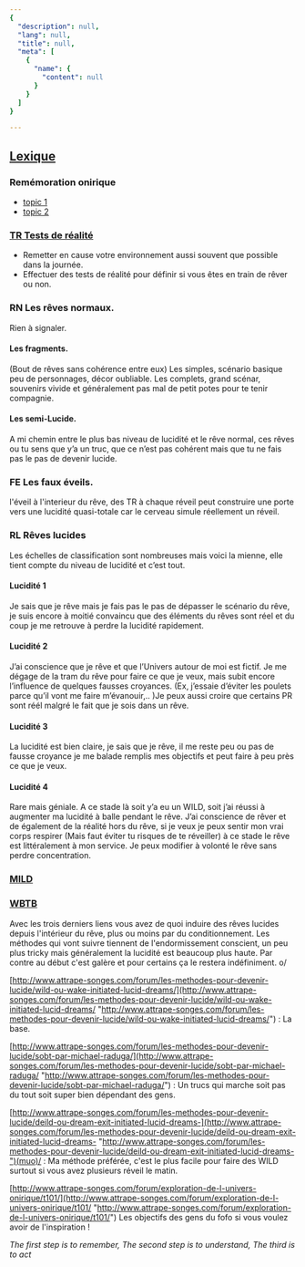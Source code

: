 ```yaml
---
{
  "description": null,
  "lang": null,
  "title": null,
  "meta": [
    {
      "name": {
        "content": null
      }
    }
  ]
}

---
```


## [Lexique](http://www.attrape-songes.com/forum/acces-libre-vous-etes-nouveaux/t6761/)

### Remémoration onirique

* [topic 1](http://www.attrape-songes.com/forum/les-methodes-pour-devenir-lucide/t347/)
* [topic 2](http://www.attrape-songes.com/forum/sommeil/t196/)

### [**TR** Tests de réalité](http://www.attrape-songes.com/forum/les-methodes-pour-devenir-lucide/t344/)

* Remetter en cause votre environnement aussi souvent que possible dans la journée.
* Effectuer des tests de réalité pour définir si vous êtes en train de rêver ou non.

### **RN** Les rêves normaux.

Rien à signaler.

#### Les fragments.

(Bout de rêves sans cohérence entre eux) Les simples, scénario basique peu de personnages, décor oubliable. Les complets, grand scénar, souvenirs vivide et généralement pas mal de petit potes pour te tenir compagnie.

#### Les semi-Lucide.

A mi chemin entre le plus bas niveau de lucidité et le rêve normal, ces rêves ou tu sens que y’a un truc, que ce n’est pas cohérent mais que tu ne fais pas le pas de devenir lucide.

### **FE** Les faux éveils.

l'éveil à l'interieur du rêve, des TR à chaque réveil peut construire une porte vers une lucidité quasi-totale car le cerveau simule réellement un réveil.

### **RL** Rêves lucides

Les échelles de classification sont nombreuses mais voici la mienne, elle tient compte du niveau de lucidité et c’est tout.

#### Lucidité 1

Je sais que je rêve mais je fais pas le pas de dépasser le scénario du rêve, je suis encore à moitié convaincu que des éléments du rêves sont réel et du coup je me retrouve à perdre la lucidité rapidement.

#### Lucidité 2

J’ai conscience que je rêve et que l’Univers autour de moi est fictif. Je me dégage de la tram du rêve pour faire ce que je veux, mais subit encore l’influence de quelques fausses croyances. (Ex, j’essaie d’éviter les poulets parce qu’il vont me faire m’évanouir,.. )Je peux aussi croire que certains PR sont réél malgré le fait que je sois dans un rêve.

#### Lucidité 3

La lucidité est bien claire, je sais que je rêve, il me reste peu ou pas de fausse croyance je me balade remplis mes objectifs et peut faire à peu près ce que je veux.

#### Lucidité 4

Rare mais géniale. A ce stade là soit y’a eu un WILD, soit j’ai réussi à augmenter ma lucidité à balle pendant le rêve. J’ai conscience de rêver et de également de la réalité hors du rêve, si je veux je peux sentir mon vrai corps respirer (Mais faut éviter tu risques de te réveiller) à ce stade le rêve est littéralement à mon service. Je peux modifier à volonté le rêve sans perdre concentration.

### [MILD](http://www.attrape-songes.com/forum/les-methodes-pour-devenir-lucide/mild-ou-mnemonic-induction-of-lucid-dreams/)

### [WBTB](http://www.attrape-songes.com/forum/les-methodes-pour-devenir-lucide/wbtb-ou-wake-back-to-bed)

Avec les trois derniers liens vous avez de quoi induire des rêves lucides depuis l'intérieur du rêve, plus ou moins par du conditionnement. Les méthodes qui vont suivre tiennent de l'endormissement conscient, un peu plus tricky mais généralement la lucidité est beaucoup plus haute. Par contre au début c'est galère et pour certains ça le restera indéfiniment. o/

[http://www.attrape-songes.com/forum/les-methodes-pour-devenir-lucide/wild-ou-wake-initiated-lucid-dreams/](http://www.attrape-songes.com/forum/les-methodes-pour-devenir-lucide/wild-ou-wake-initiated-lucid-dreams/ "http://www.attrape-songes.com/forum/les-methodes-pour-devenir-lucide/wild-ou-wake-initiated-lucid-dreams/") : La base.

[http://www.attrape-songes.com/forum/les-methodes-pour-devenir-lucide/sobt-par-michael-raduga/](http://www.attrape-songes.com/forum/les-methodes-pour-devenir-lucide/sobt-par-michael-raduga/ "http://www.attrape-songes.com/forum/les-methodes-pour-devenir-lucide/sobt-par-michael-raduga/") : Un trucs qui marche soit pas du tout soit super bien dépendant des gens.

[http://www.attrape-songes.com/forum/les-methodes-pour-devenir-lucide/deild-ou-dream-exit-initiated-lucid-dreams-](http://www.attrape-songes.com/forum/les-methodes-pour-devenir-lucide/deild-ou-dream-exit-initiated-lucid-dreams- "http://www.attrape-songes.com/forum/les-methodes-pour-devenir-lucide/deild-ou-dream-exit-initiated-lucid-dreams-")(muo)/ : Ma méthode préférée, c'est le plus facile pour faire des WILD surtout si vous avez plusieurs réveil le matin.

[http://www.attrape-songes.com/forum/exploration-de-l-univers-onirique/t101/](http://www.attrape-songes.com/forum/exploration-de-l-univers-onirique/t101/ "http://www.attrape-songes.com/forum/exploration-de-l-univers-onirique/t101/") Les objectifs des gens du fofo si vous voulez avoir de l'inspiration !

*The first step is to remember, The second step is to understand, The third is to act*